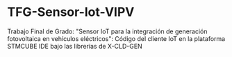# TFG-Sensor-Iot-VIPV
Trabajo Final de Grado: "Sensor IoT para la integración de generación fotovoltaica en vehículos eléctricos": Código del cliente IoT en la plataforma STMCUBE IDE bajo las librerías de X-CLD-GEN
